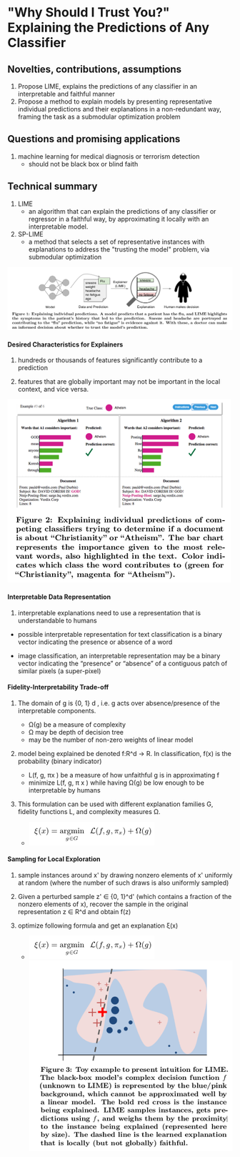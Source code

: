 # "Why Should I Trust You?" Explaining the Predictions of Any Classifier
## Novelties, contributions, assumptions
1.  Propose LIME, explains the predictions of any classifier in an interpretable and faithful manner
2.  Propose a method to explain models by presenting representative individual predictions and their explanations in a non-redundant way, framing the task as a submodular optimization problem

## Questions and promising applications
1.  machine learning for medical diagnosis or terrorism detection
    -   should not be black box or blind faith

## Technical summary
1.  LIME
    -   an algorithm that can explain the predictions of any classifier or regressor in a faithful way, by approximating it locally with an interpretable model.
2.  SP-LIME
    -   a method that selects a set of representative instances with explanations to address the "trusting the model" problem, via submodular optimization

![](XAI/explaining.png)

#### Desired Characteristics for Explainers
1.  hundreds or thousands of features significantly contribute to a prediction

2.  features that are globally important may not be important in the local context, and vice versa.

![](XAI/importance.png)

#### Interpretable Data Representation
1.  interpretable explanations need to use a representation that is understandable to humans

-   possible interpretable representation
for text classification is a binary vector indicating the presence or absence of a word
        
-   image classification, an interpretable representation may be a binary vector indicating the “presence” or “absence” of a contiguous patch of similar pixels (a super-pixel)

#### Fidelity-Interpretability Trade-off
1.  The domain of g is {0, 1} d , i.e. g acts over absence/presence of the interpretable components.
    -   Ω(g) be a measure of complexity
    -   Ω may be depth of decision tree
    -   may be the number of non-zero weights of linear model

2.  model being explained be denoted f:R^d → R. In classification, f(x) is the probability (binary indicator)
    -   L(f, g, πx ) be a measure of how unfaithful g is in approximating f
    -   minimize L(f, g, π x ) while having Ω(g) be low enough to be interpretable by humans

3.  This formulation can be used with different explanation families G, fidelity functions L, and complexity measures Ω.
    -   ![](XAI/formula.png)

#### Sampling for Local Exploration
1.  sample instances around x' by drawing nonzero elements of x' uniformly at random (where the number of such draws is also uniformly sampled)

2.  Given a perturbed sample z' ∈ {0, 1}^d' 
(which contains a fraction of the nonzero elements of x), recover the sample in the original representation z ∈ R^d and obtain f(z)

3.  optimize following formula and get an explanation ξ(x)
    -   ![](XAI/formula.png)
![](XAI/LIME.png)
